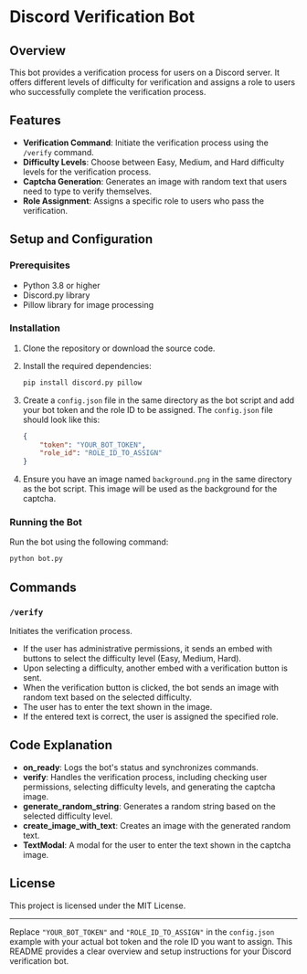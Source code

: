 
# Discord Verification Bot

## Overview
This bot provides a verification process for users on a Discord server. It offers different levels of difficulty for verification and assigns a role to users who successfully complete the verification process.

## Features
- **Verification Command**: Initiate the verification process using the `/verify` command.
- **Difficulty Levels**: Choose between Easy, Medium, and Hard difficulty levels for the verification process.
- **Captcha Generation**: Generates an image with random text that users need to type to verify themselves.
- **Role Assignment**: Assigns a specific role to users who pass the verification.

## Setup and Configuration

### Prerequisites
- Python 3.8 or higher
- Discord.py library
- Pillow library for image processing

### Installation
1. Clone the repository or download the source code.
2. Install the required dependencies:
   ```bash
   pip install discord.py pillow
   ```
3. Create a `config.json` file in the same directory as the bot script and add your bot token and the role ID to be assigned. The `config.json` file should look like this:
   ```json
   {
       "token": "YOUR_BOT_TOKEN",
       "role_id": "ROLE_ID_TO_ASSIGN"
   }
   ```

4. Ensure you have an image named `background.png` in the same directory as the bot script. This image will be used as the background for the captcha.

### Running the Bot
Run the bot using the following command:
```bash
python bot.py
```

## Commands

### `/verify`
Initiates the verification process.

- If the user has administrative permissions, it sends an embed with buttons to select the difficulty level (Easy, Medium, Hard).
- Upon selecting a difficulty, another embed with a verification button is sent.
- When the verification button is clicked, the bot sends an image with random text based on the selected difficulty.
- The user has to enter the text shown in the image.
- If the entered text is correct, the user is assigned the specified role.

## Code Explanation

- **on_ready**: Logs the bot's status and synchronizes commands.
- **verify**: Handles the verification process, including checking user permissions, selecting difficulty levels, and generating the captcha image.
- **generate_random_string**: Generates a random string based on the selected difficulty level.
- **create_image_with_text**: Creates an image with the generated random text.
- **TextModal**: A modal for the user to enter the text shown in the captcha image.

## License
This project is licensed under the MIT License.

---

Replace `"YOUR_BOT_TOKEN"` and `"ROLE_ID_TO_ASSIGN"` in the `config.json` example with your actual bot token and the role ID you want to assign. This README provides a clear overview and setup instructions for your Discord verification bot.
